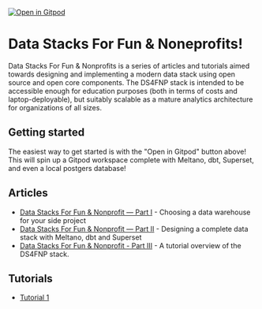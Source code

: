 [![Open in Gitpod](https://gitpod.io/button/open-in-gitpod.svg)](https://gitpod.io/#https://github.com/andrewcstewart/ds4fnp)

# Data Stacks For Fun & Noneprofits!

Data Stacks For Fun & Nonprofits is a series of articles and tutorials aimed towards designing and implementing a modern data stack using open source and open core components.  The DS4FNP stack is intended to be accessible enough for education purposes (both in terms of costs and laptop-deployable), but suitably scalable as a mature analytics architecture for organizations of all sizes.

## Getting started

The easiest way to get started is with the "Open in Gitpod" button above!  This will spin up a Gitpod workspace complete with Meltano, dbt, Superset, and even a local postgers database!

## Articles

- [Data Stacks For Fun & Nonprofit — Part I](https://towardsdatascience.com/data-warehouse-side-projects-part-1-f7bd74323bd7) - Choosing a data warehouse for your side project
- [Data Stacks For Fun & Nonprofit — Part II](https://towardsdatascience.com/data-stacks-for-fun-nonprofit-part-ii-d375d824abf3) - Designing a complete data stack with Meltano, dbt and Superset
- [Data Stacks For Fun & Nonprofit - Part III](https://towardsdatascience.com/data-stacks-for-fun-nonprofit-part-iii-dcfd46da9f9f) - A tutorial overview of the DS4FNP stack.

## Tutorials

- [Tutorial 1](tutorials/tutorial-1.md)